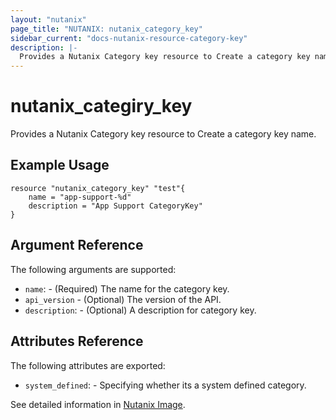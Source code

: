 ```yaml
---
layout: "nutanix"
page_title: "NUTANIX: nutanix_category_key"
sidebar_current: "docs-nutanix-resource-category-key"
description: |-
  Provides a Nutanix Category key resource to Create a category key name.
---
```


# nutanix_categiry_key

Provides a Nutanix Category key resource to Create a category key name.

## Example Usage

```hcl
resource "nutanix_category_key" "test"{
    name = "app-support-%d"
    description = "App Support CategoryKey"
}
```

## Argument Reference

The following arguments are supported:

* `name`: - (Required) The name for the category key.
* `api_version` - (Optional) The version of the API.
* `description`: - (Optional) A description for category key.

## Attributes Reference

The following attributes are exported:

* `system_defined`: - Specifying whether its a system defined category.

See detailed information in [Nutanix Image](https://nutanix.github.io/Automation/experimental/swagger-redoc-sandbox/#tag/category/paths/~1categories~1{name}/get).